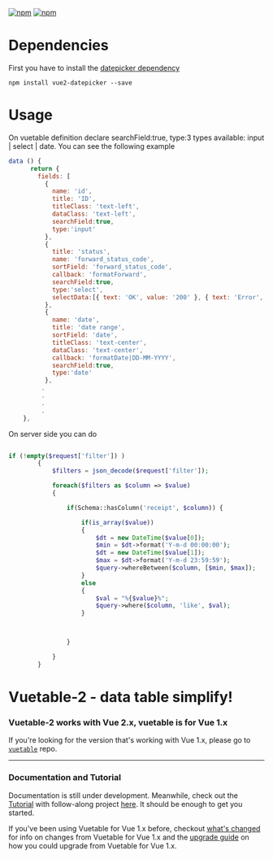 [![npm](https://img.shields.io/npm/v/vuetable-2.svg)](https://www.npmjs.com/package/vuetable-2)
[![npm](https://img.shields.io/npm/l/vuetable-2.svg?maxAge=2592000)]()

# Dependencies

First you have to install the [datepicker dependency](https://www.npmjs.com/package/vue2-datepicker)

```shell
npm install vue2-datepicker --save
```

# Usage

On vuetable definition declare searchField:true, type:3 types available: input | select | date. You can see the following example
```javascript
data () {
      return {
        fields: [
          {
            name: 'id',
            title: 'ID',
            titleClass: 'text-left',
            dataClass: 'text-left',
            searchField:true,
            type:'input'
          },         
          {
            title: 'status',
            name: 'forward_status_code',
            sortField: 'forward_status_code',
            callback: 'formatForward',
            searchField:true,
            type:'select',
            selectData:[{ text: 'OK', value: '200' }, { text: 'Error', value: '5' }]
          },
          {
            name: 'date',
            title: 'date range',
            sortField: 'date',
            titleClass: 'text-center',
            dataClass: 'text-center',
            callback: 'formatDate|DD-MM-YYYY',
            searchField:true,
            type:'date'
          },
         .
         .
         .
         .
    },
```

On server side you can do 

```php

if (!empty($request['filter']) )
        {
            $filters = json_decode($request['filter']);

            foreach($filters as $column => $value)
            {

                if(Schema::hasColumn('receipt', $column)) {

                    if(is_array($value))
                    {
                        $dt = new DateTime($value[0]);
                        $min = $dt->format('Y-m-d 00:00:00');
                        $dt = new DateTime($value[1]);
                        $max = $dt->format('Y-m-d 23:59:59');
                        $query->whereBetween($column, [$min, $max]);
                    }
                    else
                    {
                        $val = "%{$value}%";
                        $query->where($column, 'like', $val);
                    }



                }

            }
        }
   ```
# Vuetable-2 - data table simplify!

### Vuetable-2 works with Vue 2.x, vuetable is for Vue 1.x

If you're looking for the version that's working with Vue 1.x, please go to [`vuetable`](https://github.com/ratiw/vue-table) repo.

---

### Documentation and Tutorial

Documentation is still under development. Meanwhile, check out the [Tutorial](https://github.com/ratiw/vuetable-2-tutorial/blob/master/doc/README.md)
with follow-along project [here](https://github.com/ratiw/vuetable-2-tutorial). It should be enough to get you started.

If you've been using Vuetable for Vue 1.x before, checkout [what's changed](https://github.com/ratiw/vuetable-2/blob/master/changes.md) for info on changes from Vuetable for Vue 1.x and the [upgrade guide](https://github.com/ratiw/vuetable-2/blob/master/upgrade-guide.md) on how you could upgrade from Vuetable for Vue 1.x.

